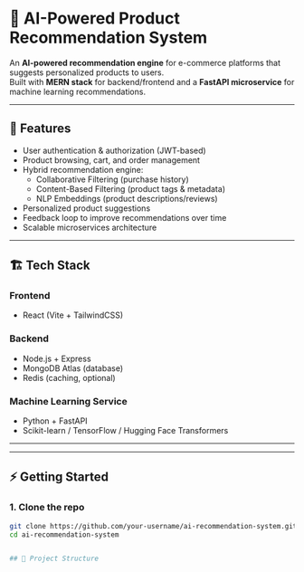 # 🛒 AI-Powered Product Recommendation System

An **AI-powered recommendation engine** for e-commerce platforms that suggests personalized products to users.  
Built with **MERN stack** for backend/frontend and a **FastAPI microservice** for machine learning recommendations.  

---

## 🚀 Features
- User authentication & authorization (JWT-based)
- Product browsing, cart, and order management
- Hybrid recommendation engine:
  - Collaborative Filtering (purchase history)
  - Content-Based Filtering (product tags & metadata)
  - NLP Embeddings (product descriptions/reviews)
- Personalized product suggestions
- Feedback loop to improve recommendations over time
- Scalable microservices architecture

---

## 🏗️ Tech Stack
### Frontend
- React (Vite + TailwindCSS)

### Backend
- Node.js + Express  
- MongoDB Atlas (database)  
- Redis (caching, optional)  

### Machine Learning Service
- Python + FastAPI  
- Scikit-learn / TensorFlow / Hugging Face Transformers  

---


---

## ⚡ Getting Started

### 1. Clone the repo
```bash
git clone https://github.com/your-username/ai-recommendation-system.git
cd ai-recommendation-system


## 📂 Project Structure
